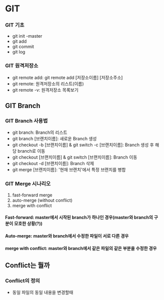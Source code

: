 # GIT

### GIT 기초
 - git init -master
 - git add
 - git commit
 - git log

### GIT 원격저장소
 - git remote add: git remote add [저장소이름] [저장소주소]
 - git remote: 원격저장소의 리스트(이름)
 - git remote -v: 원격저장소 목록보기

## GIT Branch

### GIT Branch 사용법
 - git branch: Branch의 리스트
 - git branch [브랜치이름]: 새로운 Branch 생성
 - git checkout -b [브랜치이름] & git switch -c [브랜치이름]: Branch 생성 후 해당 branch로 이동
 - git checkout [브랜치이름] & git switch [브랜치이름]: Branch 이동
 - git checkout -d [브랜치이름]: Branch 삭제
 - git merge [브랜치이름]: '현재 브랜치'에서 특정 브랜치를 병합

### GIT Merge 시나리오
 1. fast-forward merge
 2. auto-merge (without conflict)
 3. merge with conflict

#### Fast-forward: master에서 시작된 branch가 하나인 경우(master와 branch의 구분이 모호한 상황(?))
#### Auto-merge: master와 branch에서 수정한 파일이 서로 다른 경우
#### merge with conflict: master와 branch에서 같은 파일의 같은 부분을 수정한 경우

## Conflict는 뭘까
### Conflict의 정의
 - 동일 파일의 동일 내용을 변경할때